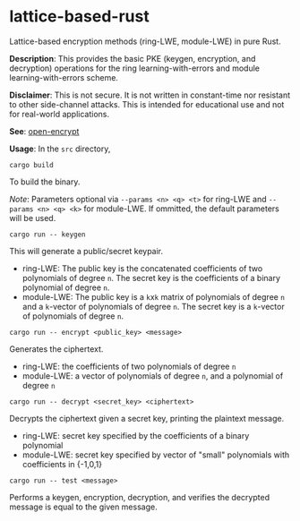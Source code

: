 # lattice-based-rust
Lattice-based encryption methods (ring-LWE, module-LWE) in pure Rust.

**Description**: This provides the basic PKE (keygen, encryption, and decryption) operations for the ring learning-with-errors and module learning-with-errors scheme.

**Disclaimer**: This is not secure. It is not written in constant-time nor resistant to other side-channel attacks. This is intended for educational use and not for real-world applications.

**See**: [open-encrypt](https://github.com/jacksonwalters/open-encrypt)

**Usage**: In the `src` directory,

`cargo build`

To build the binary.

_Note_: Parameters optional via `--params <n> <q> <t>` for ring-LWE and `--params <n> <q> <k>` for module-LWE. If ommitted, the default parameters will be used.

`cargo run -- keygen`

This will generate a public/secret keypair. 

- ring-LWE: The public key is the concatenated coefficients of two polynomials of degree `n`. The secret key is the coefficients of a binary polynomial of degree `n`.
- module-LWE: The public key is a `k`x`k` matrix of polynomials of degree `n` and a `k`-vector of polynomials of degree `n`. The secret key is a `k`-vector of polynomials of degree `n`.

`cargo run -- encrypt <public_key> <message>`

Generates the ciphertext.

- ring-LWE: the coefficients of two polynomials of degree `n`
- module-LWE: a vector of polynomials of degree `n`, and a polynomial of degree `n`

`cargo run -- decrypt <secret_key> <ciphertext>`

Decrypts the ciphertext given a secret key, printing the plaintext message.

- ring-LWE: secret key specified by the coefficients of a binary polynomial
- module-LWE: secret key specified by vector of "small" polynomials with coefficients in {-1,0,1}

`cargo run -- test <message>`

Performs a keygen, encryption, decryption, and verifies the decrypted message is equal to the given message.
